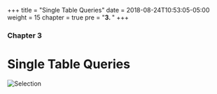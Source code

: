 +++
title = "Single Table Queries"
date = 2018-08-24T10:53:05-05:00
weight = 15
chapter = true
pre = "<b>3. </b>"
+++

### Chapter 3

# Single Table Queries

![Selection](/cc520/images/03-single-table-queries/syntax.png)